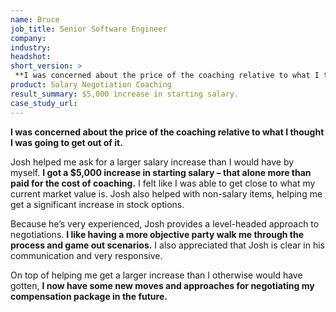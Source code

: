 ```yaml
---
name: Bruce
job_title: Senior Software Engineer
company: 
industry: 
headshot: 
short_version: >
 **I was concerned about the price of the coaching relative to what I thought I was going to get out of it.** Josh helped me ask for a larger salary increase than I would have by myself. I got a $5,000 increase in starting salary – that alone more than paid for the cost of coaching.
product: Salary Negotiation Coaching
result_summary: $5,000 increase in starting salary.
case_study_url: 
---
```


**I was concerned about the price of the coaching relative to what I thought I was going to get out of it.**

Josh helped me ask for a larger salary increase than I would have by myself. **I got a $5,000 increase in starting salary – that alone more than paid for the cost of coaching.** I felt like I was able to get close to what my current market value is. Josh also helped with non-salary items, helping me get a significant increase in stock options.

Because he’s very experienced, Josh provides a level-headed approach to negotiations. **I like having a more objective party walk me through the process and game out scenarios.** I also appreciated that Josh is clear in his communication and very responsive.

On top of helping me get a larger increase than I otherwise would have gotten, **I now have some new moves and approaches for negotiating my compensation package in the future.**